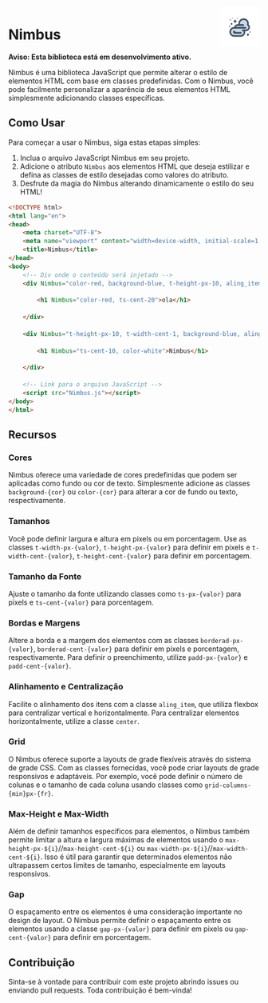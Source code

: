 
<img src="Img/logo-nimbus.png" alt="Logo Nimbus" width="80" align="right">

# Nimbus

**Aviso: Esta biblioteca está em desenvolvimento ativo.**

Nimbus é uma biblioteca JavaScript que permite alterar o estilo de elementos HTML com base em classes predefinidas. Com o Nimbus, você pode facilmente personalizar a aparência de seus elementos HTML simplesmente adicionando classes específicas.

## Como Usar

Para começar a usar o Nimbus, siga estas etapas simples:

1. Inclua o arquivo JavaScript Nimbus em seu projeto.
2. Adicione o atributo `Nimbus` aos elementos HTML que deseja estilizar e defina as classes de estilo desejadas como valores do atributo.
3. Desfrute da magia do Nimbus alterando dinamicamente o estilo do seu HTML!

```html
<!DOCTYPE html>
<html lang="en">
<head>
    <meta charset="UTF-8">
    <meta name="viewport" content="width=device-width, initial-scale=1.0">
    <title>Nimbus</title>
</head>
<body>
    <!-- Div onde o conteúdo será injetado -->
    <div Nimbus="color-red, background-blue, t-height-px-10, aling_item, center, t-width-cent-1, aling_item_center, borderad-px-5">

        <h1 Nimbus="color-red, ts-cent-20">ola</h1>
        
    </div>
    
    <div Nimbus="t-height-px-10, t-width-cent-1, background-blue, aling_item_center, aling_item">

        <h1 Nimbus="ts-cent-10, color-white">Nimbus</h1>

    </div>

    <!-- Link para o arquivo JavaScript -->
    <script src="Nimbus.js"></script>
</body>
</html>
```

## Recursos

### Cores

Nimbus oferece uma variedade de cores predefinidas que podem ser aplicadas como fundo ou cor de texto. Simplesmente adicione as classes `background-{cor}` ou `color-{cor}` para alterar a cor de fundo ou texto, respectivamente.

### Tamanhos

Você pode definir largura e altura em pixels ou em porcentagem. Use as classes `t-width-px-{valor}`, `t-height-px-{valor}` para definir em pixels e `t-width-cent-{valor}`, `t-height-cent-{valor}` para definir em porcentagem.

### Tamanho da Fonte

Ajuste o tamanho da fonte utilizando classes como `ts-px-{valor}` para pixels e `ts-cent-{valor}` para porcentagem.

### Bordas e Margens

Altere a borda e a margem dos elementos com as classes `borderad-px-{valor}`, `borderad-cent-{valor}` para definir em pixels e porcentagem, respectivamente. Para definir o preenchimento, utilize `padd-px-{valor}` e `padd-cent-{valor}`.

### Alinhamento e Centralização

Facilite o alinhamento dos itens com a classe `aling_item`, que utiliza flexbox para centralizar vertical e horizontalmente. Para centralizar elementos horizontalmente, utilize a classe `center`.

### Grid

O Nimbus oferece suporte a layouts de grade flexíveis através do sistema de grade CSS. Com as classes fornecidas, você pode criar layouts de grade responsivos e adaptáveis. Por exemplo, você pode definir o número de colunas e o tamanho de cada coluna usando classes como `grid-columns-{min}px-{fr}`.

### Max-Height e Max-Width

Além de definir tamanhos específicos para elementos, o Nimbus também permite limitar a altura e largura máximas de elementos usando o `max-height-px-${i}`//`max-height-cent-${i}` ou `max-width-px-${i}`//`max-width-cent-${i}`. Isso é útil para garantir que determinados elementos não ultrapassem certos limites de tamanho, especialmente em layouts responsivos.

### Gap

O espaçamento entre os elementos é uma consideração importante no design de layout. O Nimbus permite definir o espaçamento entre os elementos usando a classe `gap-px-{valor}` para definir em pixels ou `gap-cent-{valor}` para definir em porcentagem.

## Contribuição

Sinta-se à vontade para contribuir com este projeto abrindo issues ou enviando pull requests. Toda contribuição é bem-vinda!


